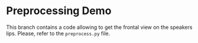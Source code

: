 # Preprocessing Demo
This branch contains a code allowing to get the frontal view on the speakers lips. Please, refer to the ``preprocess.py`` file. 
